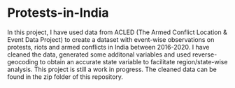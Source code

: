 # Protests-in-India 

In this project, I have used data from ACLED (The Armed Conflict Location & Event Data Project) to create a dataset with event-wise observations on protests, riots and armed conflicts in India between 2016-2020. I have cleaned the data, generated some additonal variables and used reverse-geocoding to obtain an accurate state variable to facilitate region/state-wise analysis. This project is still a work in progress. The cleaned data can be found in the zip folder of this repository.
